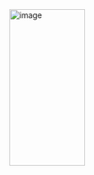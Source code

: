 <img width="135" height="279" alt="image" src="https://github.com/user-attachments/assets/5e52f7c3-1070-4067-83d6-c6be7cd8dbde" />
